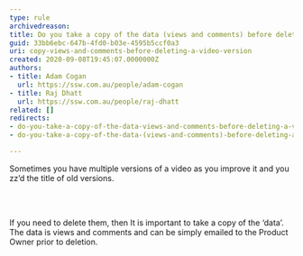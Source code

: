 ```yaml
---
type: rule
archivedreason: 
title: Do you take a copy of the data (views and comments) before deleting a version for good?
guid: 33bb6ebc-647b-4fd0-b03e-4595b5ccf0a3
uri: copy-views-and-comments-before-deleting-a-video-version
created: 2020-09-08T19:45:07.0000000Z
authors:
- title: Adam Cogan
  url: https://ssw.com.au/people/adam-cogan
- title: Raj Dhatt
  url: https://ssw.com.au/people/raj-dhatt
related: []
redirects:
- do-you-take-a-copy-of-the-data-views-and-comments-before-deleting-a-version-for-good
- do-you-take-a-copy-of-the-data-(views-and-comments)-before-deleting-a-version-for-good

---
```



<p class="ssw15-rteElement-P">Sometimes you have multiple versions of a video as you improve it and you zz’d the title of old versions.​​<br></p>
<br><excerpt class='endintro'></excerpt><br>
<p class="ssw15-rteElement-P">​If you need to delete them, then It is important to take a copy of the ‘data’. The data is views and comments and can be simply emailed to the Product Owner prior to deletion.​<br></p>


